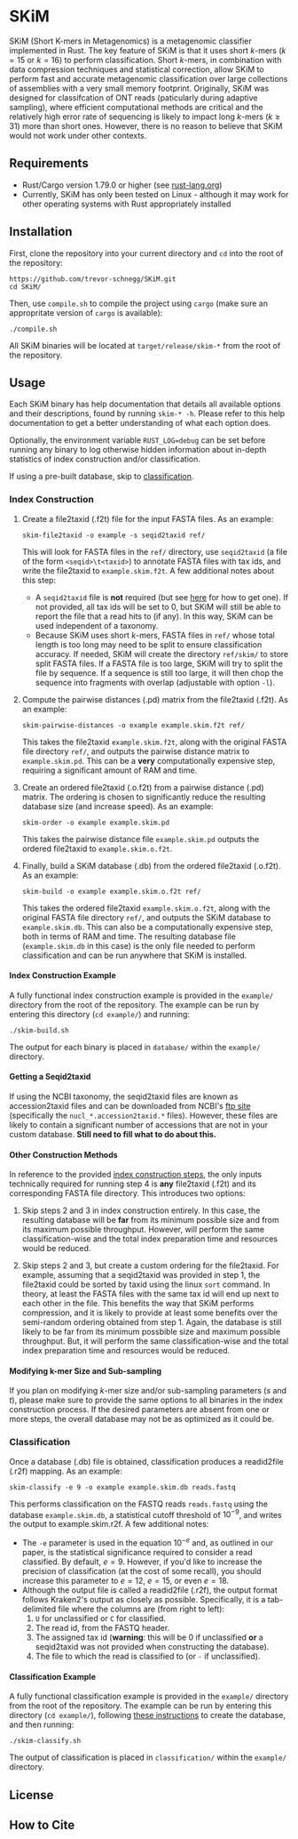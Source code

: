 # SKiM
SKiM (Short K-mers in Metagenomics) is a metagenomic classifier implemented in Rust. The key feature of SKiM is that it uses short $k$-mers ($k=15$ or $k=16$) to perform classification. Short $k$-mers, in combination with data compression techniques and statistical correction, allow SKiM to perform fast and accurate metagenomic classification over large collections of assemblies with a very small memory footprint. Originally, SKiM was designed for classifcation of ONT reads (paticularly during adaptive sampling), where efficient computational methods are critical and the relatively high error rate of sequencing is likely to impact long $k$-mers ($k\geq 31$) more than short ones. However, there is no reason to believe that SKiM would not work under other contexts.


## Requirements

 * Rust/Cargo version 1.79.0 or higher (see [rust-lang.org](https://www.rust-lang.org/tools/install))
 * Currently, SKiM has only been tested on Linux - although it may work for other operating systems with Rust appropriately installed


## Installation

First, clone the repository into your current directory and `cd` into the root of the repository:

```
https://github.com/trevor-schnegg/SKiM.git
cd SKiM/
```

Then, use `compile.sh` to compile the project using `cargo` (make sure an appropritate version of `cargo` is available):

```
./compile.sh
```

All SKiM binaries will be located at `target/release/skim-*` from the root of the repository.


## Usage

Each SKiM binary has help documentation that details all available options and their descriptions, found by running `skim-* -h`. Please refer to this help documentation to get a better understanding of what each option does.

Optionally, the environment variable `RUST_LOG=debug` can be set before running any binary to log otherwise hidden information about in-depth statistics of index construction and/or classification.

If using a pre-built database, skip to [classification](#classification).

### Index Construction

1. Create a file2taxid (.f2t) file for the input FASTA files. As an example:

    ```
    skim-file2taxid -o example -s seqid2taxid ref/
    ```

    This will look for FASTA files in the `ref/` directory, use `seqid2taxid` (a file of the form `<seqid>\t<taxid>`) to annotate FASTA files with tax ids, and write the file2taxid to `example.skim.f2t`. A few additional notes about this step:

    * A `seqid2taxid` file is **not** required (but see [here](#getting-a-seqid2taxid) for how to get one). If not provided, all tax ids will be set to 0, but SKiM will still be able to report the file that a read hits to (if any). In this way, SKiM can be used independent of a taxonomy.
    * Because SKiM uses short $k$-mers, FASTA files in `ref/` whose total length is too long may need to be split to ensure classification accuracy. If needed, SKiM will create the directory `ref/skim/` to store split FASTA files. If a FASTA file is too large, SKiM will try to split the file by sequence. If a sequence is still too large, it will then chop the sequence into fragments with overlap (adjustable with option `-l`).

2. Compute the pairwise distances (.pd) matrix from the file2taxid (.f2t). As an example:

    ```
    skim-pairwise-distances -o example example.skim.f2t ref/
    ```

    This takes the file2taxid `example.skim.f2t`, along with the original FASTA file directory `ref/`, and outputs the pairwise distance matrix to `example.skim.pd`. This can be a **very** computationally expensive step, requiring a significant amount of RAM and time.

3. Create an ordered file2taxid (.o.f2t) from a pairwise distance (.pd) matrix. The ordering is chosen to significantly reduce the resulting database size (and increase speed). As an example:

    ```
    skim-order -o example example.skim.pd
    ```

    This takes the pairwise distance file `example.skim.pd` outputs the ordered file2taxid to `example.skim.o.f2t`.

4. Finally, build a SKiM database (.db) from the ordered file2taxid (.o.f2t). As an example:

    ```
    skim-build -o example example.skim.o.f2t ref/
    ```

    This takes the ordered file2taxid `example.skim.o.f2t`, along with the original FASTA file directory `ref/`, and outputs the SKiM database to `example.skim.db`. This can also be a computationally expensive step, both in terms of RAM and time. The resulting database file (`example.skim.db` in this case) is the only file needed to perform classification and can be run anywhere that SKiM is installed.

#### Index Construction Example

A fully functional index construction example is provided in the `example/` directory from the root of the repository. The example can be run by entering this directory (`cd example/`) and running:

```
./skim-build.sh
```

The output for each binary is placed in `database/` within the `example/` directory.

#### Getting a Seqid2taxid

If using the NCBI taxonomy, the seqid2taxid files are known as accession2taxid files and can be downloaded from NCBI's [ftp site](https://ftp.ncbi.nlm.nih.gov/pub/taxonomy/accession2taxid/) (specifically the `nucl_*.accession2taxid.*` files). However, these files are likely to contain a significant number of accessions that are not in your custom database. **Still need to fill what to do about this.**

#### Other Construction Methods

In reference to the provided [index construction steps](#index-construction), the only inputs technically required for running step 4 is **any** file2taxid (.f2t) and its corresponding FASTA file directory. This introduces two options:

1. Skip steps 2 and 3 in index construction entirely. In this case, the resulting database will be **far** from its minimum possible size and from its maximum possible throughput. However, will perform the same classification-wise and the total index preparation time and resources would be reduced.

2. Skip steps 2 and 3, but create a custom ordering for the file2taxid. For example, assuming that a seqid2taxid was provided in step 1, the file2taxid could be sorted by taxid using the linux `sort` command. In theory, at least the FASTA files with the same tax id will end up next to each other in the file. This benefits the way that SKiM performs compression, and it is likely to provide at least some benefits over the semi-random ordering obtained from step 1. Again, the database is still likely to be far from its minimum possbible size and maximum possible throughput. But, it will perform the same classification-wise and the total index preparation time and resources would be reduced.

#### Modifying k-mer Size and Sub-sampling

If you plan on modifying $k$-mer size and/or sub-sampling parameters ($s$ and $t$), please make sure to provide the same options to all binaries in the index construction process. If the desired parameters are absent from one or more steps, the overall database may not be as optimized as it could be.

### Classification

Once a database (.db) file is obtained, classification produces a readid2file (.r2f) mapping. As an example:

```
skim-classify -e 9 -o example example.skim.db reads.fastq
```

This performs classification on the FASTQ reads `reads.fastq` using the database `example.skim.db`, a statistical cutoff threshold of $10^{-9}$, and writes the output to example.skim.r2f. A few additional notes:

* The `-e` parameter is used in the equation $10^{-e}$ and, as outlined in our paper, is the statistical significance required to consider a read classified. By default, $e=9$. However, if you'd like to increase the precision of classification (at the cost of some recall), you should increase this parameter to $e=12$, $e=15$, or even $e=18$.
* Although the output file is called a readid2file (.r2f), the output format follows Kraken2's output as closely as possible. Specifically, it is a tab-delimited file where the columns are (from right to left):
    1. `U` for unclassified or `C` for classified.
    2. The read id, from the FASTQ header.
    3. The assigned tax id (**warning**: this will be 0 if unclassified **or** a seqid2taxid was not provided when constructing the database).
    4. The file to which the read is classified to (or `-` if unclassified).

#### Classification Example

A fully functional classification example is provided in the `example/` directory from the root of the repository. The example can be run by entering this directory (`cd example/`), following [these instructions](#index-construction-example) to create the database, and then running:

```
./skim-classify.sh
```

The output of classification is placed in `classification/` within the `example/` directory.

## License

## How to Cite
